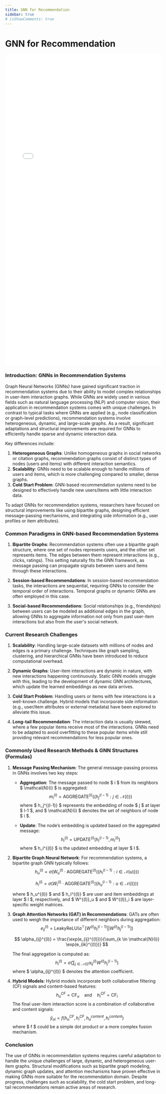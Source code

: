 ```yaml
---
title: GNN for Recommendation
sidebar: true
# isShowComments: true
---
```

# GNN for Recommendation
<ClientOnly>
<title-pv/>
</ClientOnly>

<embed src="/pdf/23-GNN4Rec.pdf" type="application/pdf" width="100%" height="1000px" />

### Introduction: GNNs in Recommendation Systems

Graph Neural Networks (GNNs) have gained significant traction in recommendation systems due to their ability to model complex relationships in user-item interaction graphs. While GNNs are widely used in various fields such as natural language processing (NLP) and computer vision, their application in recommendation systems comes with unique challenges. In contrast to typical tasks where GNNs are applied (e.g., node classification or graph-level predictions), recommendation systems involve heterogeneous, dynamic, and large-scale graphs. As a result, significant adaptations and structural improvements are required for GNNs to efficiently handle sparse and dynamic interaction data.

Key differences include:

1. **Heterogeneous Graphs**: Unlike homogeneous graphs in social networks or citation graphs, recommendation graphs consist of distinct types of nodes (users and items) with different interaction semantics.
2. **Scalability**: GNNs need to be scalable enough to handle millions of users and items, which is more challenging compared to smaller, dense graphs.
3. **Cold Start Problem**: GNN-based recommendation systems need to be designed to effectively handle new users/items with little interaction data.

To adapt GNNs for recommendation systems, researchers have focused on structural improvements like using bipartite graphs, designing efficient message-passing mechanisms, and integrating side information (e.g., user profiles or item attributes).

### Common Paradigms in GNN-based Recommendation Systems

1. **Bipartite Graphs**: Recommendation systems often use a bipartite graph structure, where one set of nodes represents users, and the other set represents items. The edges between them represent interactions (e.g., clicks, ratings). This setting naturally fits the GNN framework, as message passing can propagate signals between users and items through these interactions.

2. **Session-based Recommendations**: In session-based recommendation tasks, the interactions are sequential, requiring GNNs to consider the temporal order of interactions. Temporal graphs or dynamic GNNs are often employed in this case.

3. **Social-based Recommendations**: Social relationships (e.g., friendships) between users can be modeled as additional edges in the graph, allowing GNNs to aggregate information not only from past user-item interactions but also from the user's social network.

### Current Research Challenges

1. **Scalability**: Handling large-scale datasets with millions of nodes and edges is a primary challenge. Techniques like graph sampling, clustering, and hierarchical GNNs have been introduced to reduce computational overhead.

2. **Dynamic Graphs**: User-item interactions are dynamic in nature, with new interactions happening continuously. Static GNN models struggle with this, leading to the development of dynamic GNN architectures, which update the learned embeddings as new data arrives.

3. **Cold Start Problem**: Handling users or items with few interactions is a well-known challenge. Hybrid models that incorporate side information (e.g., user/item attributes or external metadata) have been explored to alleviate this issue.

4. **Long-tail Recommendation**: The interaction data is usually skewed, where a few popular items receive most of the interactions. GNNs need to be adapted to avoid overfitting to these popular items while still providing relevant recommendations for less popular ones.

### Commonly Used Research Methods & GNN Structures (Formulas)

1. **Message Passing Mechanism**:
   The general message-passing process in GNNs involves two key steps:

   - **Aggregation**: The message passed to node $ i $ from its neighbors $ \mathcal{N}(i) $ is aggregated:
     $$
     m_i^{(l)} = \text{AGGREGATE}^{(l)} \left( \{ h_j^{(l-1)} : j \in \mathcal{N}(i) \} \right)
     $$
     where $ h_j^{(l-1)} $ represents the embedding of node $ j $ at layer $ l-1 $, and $ \mathcal{N}(i) $ denotes the set of neighbors of node $ i $.

   - **Update**: The node’s embedding is updated based on the aggregated message:
     $$
     h_i^{(l)} = \text{UPDATE}^{(l)} \left( h_i^{(l-1)}, m_i^{(l)} \right)
     $$
     where $ h_i^{(l)} $ is the updated embedding at layer $ l $.

2. **Bipartite Graph Neural Network**:
   For recommendation systems, a bipartite graph GNN typically follows:
   $$
   h_u^{(l)} = \sigma \left( W^{(l)}_u \cdot \text{AGGREGATE}^{(l)} \left( \{ h_i^{(l-1)} : i \in \mathcal{N}(u) \} \right) \right)
   $$

   $$
   h_i^{(l)} = \sigma \left( W^{(l)}_i \cdot \text{AGGREGATE}^{(l)} \left( \{ h_u^{(l-1)} : u \in \mathcal{N}(i) \} \right) \right)
   $$

   where $ h_u^{(l)} $ and $ h_i^{(l)} $ are user and item embeddings at layer $ l $, respectively, and $ W^{(l)}_u $ and $ W^{(l)}_i $ are layer-specific weight matrices.

3. **Graph Attention Networks (GAT) in Recommendations**:
   GATs are often used to weigh the importance of different neighbors during aggregation:
   $$
   e_{ij}^{(l)} = \text{LeakyReLU} \left( a^{\top} [W^{(l)} h_i^{(l-1)} || W^{(l)} h_j^{(l-1)}] \right)
   $$

   $$
   \alpha_{ij}^{(l)} = \frac{\exp(e_{ij}^{(l)})}{\sum_{k \in \mathcal{N}(i)} \exp(e_{ik}^{(l)})}
   $$

   The final aggregation is computed as:
   $$
   h_i^{(l)} = \sigma \left( \sum_{j \in \mathcal{N}(i)} \alpha_{ij}^{(l)} W^{(l)} h_j^{(l-1)} \right)
   $$
   where $ \alpha_{ij}^{(l)} $ denotes the attention coefficient.

4. **Hybrid Models**:
   Hybrid models incorporate both collaborative filtering (CF) signals and content-based features:
   $$
   h_u^{CF} = \text{CF}_u \quad \text{and} \quad h_i^{CF} = \text{CF}_i
   $$
   The final user-item interaction score is a combination of collaborative and content signals:
   $$
   \hat{y}_{ui} = f \left( h_u^{CF}, h_i^{CF}, h_u^{content}, h_i^{content} \right)
   $$
   where $ f $ could be a simple dot product or a more complex fusion mechanism.

### Conclusion

The use of GNNs in recommendation systems requires careful adaptation to handle the unique challenges of large, dynamic, and heterogeneous user-item graphs. Structural modifications such as bipartite graph modeling, dynamic graph updates, and attention mechanisms have proven effective in making GNNs more suitable for the recommendation domain. Despite progress, challenges such as scalability, the cold start problem, and long-tail recommendations remain active areas of research.

<ClientOnly>
  <leave/>
</ClientOnly/>
